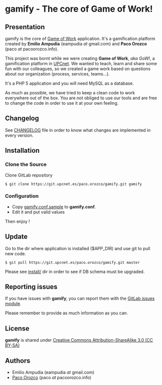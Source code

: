 # gamify - The core of Game of Work!

## Presentation

gamify is the core of [Game of Work](https://gow.upcnet.es) application. It's a gamification platform created by **Emilio Ampudia** (eampudia _at_ gmail.com) and **Paco Orozco** (paco _at_ pacoorozco.info). 

This project was bornt while we were creating **Game of Work**, _aka GoW!_, a gamification platform in [UPCnet](http://www.upcnet.es). We wanted to teach, learn and share some fun with our colleagues, so we created a game work based on questions about our organization (process, services, teams...).

It's a PHP 5 application and you will need MySQL as a database.

As much as possible, we have tried to keep a clean code to work everywhere out of the box. You are not obliged to use our tools and are free to change the code in order to use it at your own feeling.

## Changelog

See [CHANGELOG](https://git.upcnet.es/paco.orozco/gamify/blob/master/CHANGELOG) file in order to know what changes are implemented in every version.

## Installation

### Clone the Source

Clone GitLab repository

```$ git clone https://git.upcnet.es/paco.orozco/gamify.git gamify```

### Configuration
* Copy [gamify.conf.sample](https://git.upcnet.es/paco.orozco/gamify/blob/master/gamify.conf.sample) to **gamify.conf**. 
* Edit it and put valid values

Then enjoy !

## Update

Go to the dir where application is installed ($APP_DIR) and use git to pull new code.

```$ git pull https://git.upcnet.es/paco.orozco/gamify.git master```

Please see [install/](https://git.upcnet.es/paco.orozco/gamify/tree/master/install) dir in order to see if DB schema must be upgraded.

## Reporting issues

If you have issues with **gamify**, you can report them with the [GitLab issues module](https://git.upcnet.es/paco.orozco/gamify/issues?_=1398431084205).

Please remember to provide as much information as you can.

## License

**gamify** is shared under [Creative Commons Attribution-ShareAlike 3.0 (CC BY-SA)](http://creativecommons.org/licenses/by-sa/3.0/deed.en)

## Authors

* Emilio Ampudia (eampudia _at_ gmail.com)
* [Paco Orozco](http://pacoorozco.info) (paco _at_ pacoorozco.info)